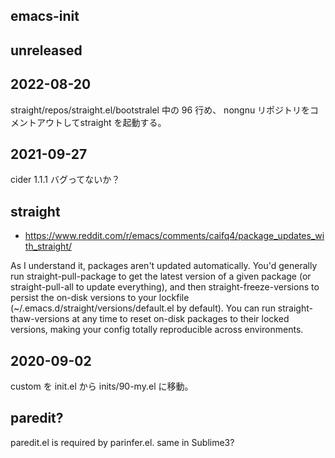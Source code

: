 ## emacs-init

## unreleased

## 2022-08-20
straight/repos/straight.el/bootstralel 中の 96 行め、
nongnu リポジトリをコメントアウトしてstraight を起動する。

## 2021-09-27
cider 1.1.1 バグってないか？

## straight
* https://www.reddit.com/r/emacs/comments/caifq4/package_updates_with_straight/

As I understand it, packages aren't updated automatically.
You'd generally run straight-pull-package to get the latest version of a given
package (or straight-pull-all to update everything),
and then straight-freeze-versions to persist the on-disk versions to your
lockfile (~/.emacs.d/straight/versions/default.el by default).
You can run straight-thaw-versions at any time to reset on-disk packages to
their locked versions, making your config totally reproducible across
environments.


## 2020-09-02

custom を init.el から inits/90-my.el に移動。

## paredit?

paredit.el is required by parinfer.el. same in Sublime3?

